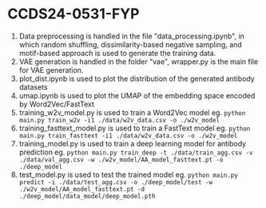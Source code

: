 # CCDS24-0531-FYP

1. Data preprocessing is handled in the file "data_processing.ipynb", in which random shuffling, dissimilarity-based negative sampling, and motif-based approach is used to generate the training data.
2. VAE generation is handled in the folder "vae", wrapper.py is the main file for VAE generation.
3. plot_dist.ipynb is used to plot the distribution of the generated antibody datasets
4. umap.ipynb is used to plot the UMAP of the embedding space encoded by Word2Vec/FastText
5. training_w2v_model.py is used to train a Word2Vec model eg. `python main.py train_w2v -i1 ./data/w2v_data.csv -o ./w2v_model`
6. training_fasttext_model.py is used to train a FastText model eg. `python main.py train_fasttext -i1 ./data/w2v_data.csv -o ./w2v_model`
7. training_model.py is used to train a deep learning model for antibody prediction eg. `python main.py train_deep -t ./data/train_agg.csv -v ./data/val_agg.csv -w ./w2v_model/AA_model_fasttext.pt -o ./deep_model`
8. test_model.py is used to test the trained model eg. `python main.py predict -i ./data/test_agg.csv -o ./deep_model/test -w ./w2v_model/AA_model_fasttext.pt -d ./deep_model/data_model/deep_model.pth`